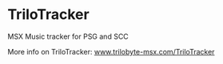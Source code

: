 TriloTracker
============

MSX Music tracker for PSG and SCC

More info on TriloTracker: www.trilobyte-msx.com/TriloTracker
